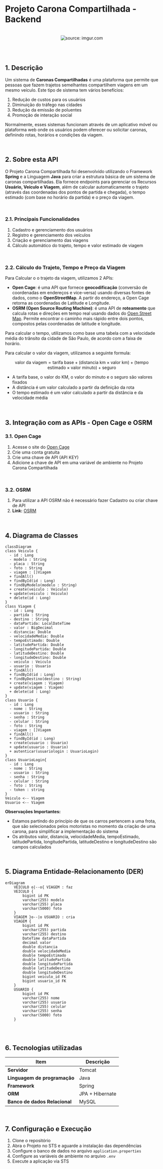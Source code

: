# Projeto Carona Compartilhada - Backend

<br />

<div align="center">
    <img src="https://i.imgur.com/w8tTOuT.png" title="source: imgur.com" />
</div>

<br /><br />

## 1. Descrição



Um sistema de **Caronas Compartilhadas** é uma plataforma que permite que pessoas que fazem trajetos semelhantes compartilhem viagens em um mesmo veículo. Este tipo de sistema tem vários benefícios:

1. Redução de custos para os usuários
2. Diminuição do tráfego nas cidades
3. Redução da emissão de poluentes
4. Promoção de interação social

Normalmente, esses sistemas funcionam através de um aplicativo móvel ou plataforma web onde os usuários podem oferecer ou solicitar caronas, definindo rotas, horários e condições da viagem.

<br />

## 2. Sobre esta API



O Projeto Carona Compartilhada foi desenvolvido utilizando o Framework **Spring** e a Linguagem **Java** para criar a estrutura básica de um sistema de caronas compartilhadas. Ela fornece endpoints para gerenciar os Recursos **Usuário, Veículo e Viagem**, além de calcular automaticamente o trajeto (através das coordenadas dos pontos de partida e chegada), o tempo estimado (com base no horário da partida) e o preço da viagem.

<br />

### 2.1. Principais Funcionalidades



1. Cadastro e gerenciamento dos usuários
2. Registro e gerenciamento dos veículos
3. Criação e gerenciamento das viagens
4. Cálculo automático do trajeto, tempo e valor estimado de viagem

<br />

### 2.2. Cálculo do  Trajeto, Tempo  e Preço da Viagem



Para Calcular o o trajeto da viagem, utilizamos 2 APIs:

- **Open Cage**: é uma API que fornece **geocodificação** (conversão de coordenadas em endereços e vice-versa) usando diversas fontes de dados, como o **OpenStreetMap**. A partir do endereço, a Open Cage retorna as coordenadas de Latitude e Longitude.
- **OSRM (Open Source Routing Machine)**: é uma API de **roteamento** que calcula rotas e direções em tempo real usando dados do [Open Street Map](https://www.openstreetmap.org). Permite encontrar o caminho mais rápido entre dois pontos, compostos pelas  coordenadas de latitude e longitude.

Para calcular o tempo, utilizamos como base uma tabela com a velocidade média do trânsito da cidade de São Paulo, de acordo com a faixa de horário.

Para calcular o valor da viagem, utilizamos a seguinte formula:

$$
\text{valor da viagem} = \text{tarifa base} + (\text{distancia km} \times \text{valor km}) + (\text{tempo estimado} \times \text{valor minuto}) + \text{seguro}
$$

- A tarifa base, o valor do KM, o valor do minuto e o seguro são valores fixados
- A distância é um valor calculado a partir da definição da rota
- O tempo estimado é um valor calculado a partir da distância e da velocidade média

<br />

## 3. Integração com as APIs - Open Cage  e  OSRM



### 3.1. Open Cage

1. Acesse o site do [Open Cage](https://opencagedata.com/)
2. Crie uma conta gratuita
3. Crie uma chave de API (API KEY)
4. Adicione a chave de API em uma variável de ambiente no Projeto Carona Compartilhada

<br />

### 3.2. OSRM

1. Para utilizar a API OSRM não é necessário fazer Cadastro ou criar chave de API
2. **Link:** [OSRM](https://project-osrm.org/)

<br />

## 4. Diagrama de Classes

```mermaid
classDiagram
class Veiculo {
  - id : Long
  - modelo : String
  - placa : String
  - foto : String
  - viagem : []Viagem
  + findAll()
  + findById(id : Long)
  + findByModelo(modelo : String)
  + create(veiculo : Veiculo)
  + update(veiculo : Veiculo)
  + delete(id : Long)
}
class Viagem {
  - id : Long
  - partida : String
  - destino : String
  - dataPartida: LocalDateTime
  - valor : BigDecimal
  - distancia: Double
  - velocidadeMedia: Double
  - tempoEstimado: Double
  - latitudePartida: Double
  - longitudePartida: Double
  - latitudeDestino: Double
  - longitudeDestino: Double
  - veiculo : Veiculo
  - usuario : Usuario
  + findAll()
  + findById(id : Long)
  + findByDestino(destino : String)
  + create(viagem : Viagem)
  + update(viagem : Viagem)
  + delete(id : Long)
}
class Usuario {
  - id : Long
  - nome : String
  - usuario : String
  - senha : String
  - celular : String
  - foto : String
  - viagem : []Viagem
  + findAll()
  + findById(id : Long)
  + create(usuario : Usuario)
  + update(usuario : Usuario)
  + autenticar(usuariologin : UsuarioLogin)
}
class UsuarioLogin{
  - id : Long
  - nome : String
  - usuario : String
  - senha : String
  - celular : String
  - foto : String
  - token : string
}
Veiculo <-- Viagem
Usuario <-- Viagem
```

**Observações Importantes:**

- Estamos partindo do princípio de que os carros pertencem a uma frota, que são selecionados pelos motoristas no momento da criação de uma carona, para simplificar a implementação do sistema
- Os atributos valor, distancia, velocidadeMedia, tempoEstimado, latitudePartida, longitudePartida, latitudeDestino e longitudeDestino são campos calculados

<br />

## 5. Diagrama Entidade-Relacionamento (DER)



```mermaid
erDiagram
    VEICULO o|--o{ VIAGEM : faz
    VEICULO {
        bigint id PK
        varchar(255) modelo
        varchar(255) placa
        varchar(5000) foto
    }
    VIAGEM }o--|o USUARIO : cria
    VIAGEM {
		bigint id PK
		varchar(255) partida
		varchar(255) destino
		DateTime dataPartida
		decimal valor
		double distancia
		double velocidadeMedia
		double tempoEstimado
		double latitudePartida
		double longitudePartida
		double latitudeDestino
		double longitudeDestino
		bigint veiculo_id FK
		bigint usuario_id FK
    }
    USUARIO {
		bigint id PK
		varchar(255) nome
		varchar(255) usuario
		varchar(255) celular
		varchar(255) senha
		varchar(5000) foto
    }


```

<br />

## 6. Tecnologias utilizadas

| Item                          | Descrição       |
| ----------------------------- | --------------- |
| **Servidor**                  | Tomcat          |
| **Linguagem de programação**  | Java            |
| **Framework**                 | Spring          |
| **ORM**                       | JPA + Hibernate |
| **Banco de dados Relacional** | MySQL           |

<br />

## 7. Configuração e Execução

1. Clone o repositório
2. Abra o Projeto no STS e aguarde a instalação das dependências
3. Configure o banco de dados no arquivo `application.properties`
4. Configure as variáveis de ambiente no arquivo `.env`
5. Execute a aplicação via STS
